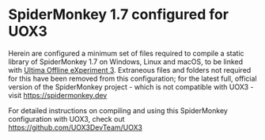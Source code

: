 # SpiderMonkey 1.7 configured for UOX3

Herein are configured a minimum set of files required to compile a static library of SpiderMonkey 1.7 on Windows, Linux and macOS, to be linked with [Ultima Offline eXperiment 3](https://github.com/UOX3DevTeam/UOX3/). Extraneous files and folders not required for this have been removed from this configuration; for the latest full, official version of the SpiderMonkey project - which is not compatible with UOX3 - visit https://spidermonkey.dev

For detailed instructions on compiling and using this SpiderMonkey configuration with UOX3, check out https://github.com/UOX3DevTeam/UOX3
